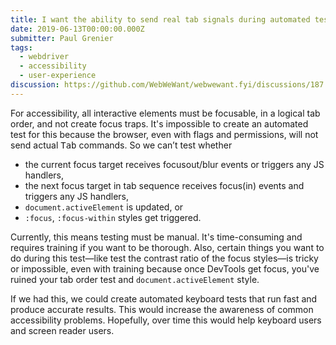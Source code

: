 ```yaml
---
title: I want the ability to send real tab signals during automated testing
date: 2019-06-13T00:00:00.000Z
submitter: Paul Grenier
tags:
  - webdriver
  - accessibility
  - user-experience
discussion: https://github.com/WebWeWant/webwewant.fyi/discussions/187
---
```


For accessibility, all interactive elements must be focusable, in a logical tab order, and not create focus traps. It's impossible to create an automated test for this because the browser, even with flags and permissions, will not send actual <kbd>Tab</kbd> commands. So we can’t test whether

* the current focus target receives focusout/blur events or triggers any JS handlers,
* the next focus target in tab sequence receives focus(in) events and triggers any JS handlers,
* `document.activeElement` is updated, or
* `:focus`, `:focus-within` styles get triggered.

Currently, this means testing must be manual. It's time-consuming and requires training if you want to be thorough. Also, certain things you want to do during this test—like test the contrast ratio of the focus styles—is tricky or impossible, even with training because once DevTools get focus, you've ruined your tab order test and `document.activeElement` style.

If we had this, we could create automated keyboard tests that run fast and produce accurate results. This would increase the awareness of common accessibility problems. Hopefully, over time this would help keyboard users and screen reader users.
